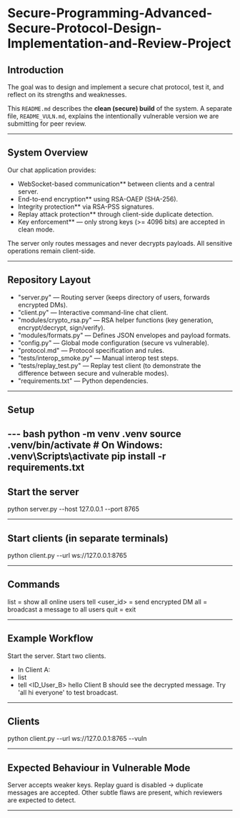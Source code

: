 # Secure-Programming-Advanced-Secure-Protocol-Design-Implementation-and-Review-Project

## Introduction
The goal was to design and implement a secure chat protocol, test it, and reflect on its strengths and weaknesses.  

This `README.md` describes the **clean (secure) build** of the system. A separate file, `README_VULN.md`, explains the intentionally vulnerable version we are submitting for peer review.

---

## System Overview
Our chat application provides:
- WebSocket-based communication** between clients and a central server.
- End-to-end encryption** using RSA-OAEP (SHA-256).
- Integrity protection** via RSA-PSS signatures.
- Replay attack protection** through client-side duplicate detection.
- Key enforcement** — only strong keys (>= 4096 bits) are accepted in clean mode.

The server only routes messages and never decrypts payloads. All sensitive operations remain client-side.

---

## Repository Layout
- "server.py" — Routing server (keeps directory of users, forwards encrypted DMs).  
- "client.py" — Interactive command-line chat client.  
- "modules/crypto_rsa.py" — RSA helper functions (key generation, encrypt/decrypt, sign/verify).  
- "modules/formats.py" — Defines JSON envelopes and payload formats.  
- "config.py" — Global mode configuration (secure vs vulnerable).  
- "protocol.md" — Protocol specification and rules.  
- "tests/interop_smoke.py" — Manual interop test steps.  
- "tests/replay_test.py" — Replay test client (to demonstrate the difference between secure and vulnerable modes).  
- "requirements.txt" — Python dependencies.  

---

## Setup
--- bash
python -m venv .venv
source .venv/bin/activate     # On Windows: .venv\Scripts\activate
pip install -r requirements.txt
---

## Start the server
python server.py --host 127.0.0.1 --port 8765

--- 

## Start clients (in separate terminals)
python client.py --url ws://127.0.0.1:8765

---

## Commands

list = show all online users
tell <user_id> <message> = send encrypted DM
all <message> = broadcast a message to all users
quit = exit

--- 

## Example Workflow

Start the server.
Start two clients.
- In Client A:
- list
- tell <ID_User_B> hello
Client B should see the decrypted message.
Try 'all hi everyone' to test broadcast.

---

## Clients
python client.py --url ws://127.0.0.1:8765 --vuln

--- 


## Expected Behaviour in Vulnerable Mode

Server accepts weaker keys.
Replay guard is disabled → duplicate messages are accepted.
Other subtle flaws are present, which reviewers are expected to detect.

---
